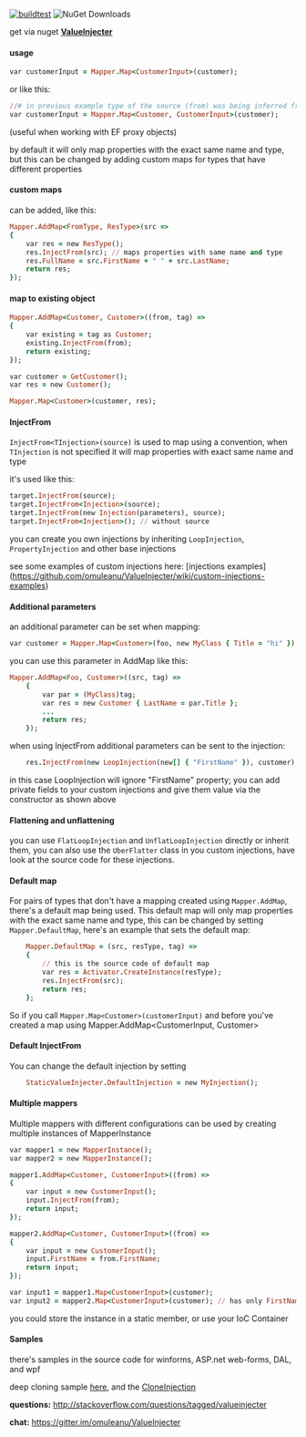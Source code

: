 [![buildtest](https://github.com/omuleanu/ValueInjecter/actions/workflows/buildtest.yml/badge.svg)](https://github.com/omuleanu/ValueInjecter/actions/workflows/buildtest.yml) ![NuGet Downloads](https://img.shields.io/nuget/dt/ValueInjecter)


get via nuget **[ValueInjecter](https://www.nuget.org/packages/ValueInjecter/)** 
#### usage
``` ruby
var customerInput = Mapper.Map<CustomerInput>(customer); 
```
or like this:
``` ruby
//# in previous example type of the source (from) was being inferred from the `customer` variable
var customerInput = Mapper.Map<Customer, CustomerInput>(customer); 
```
(useful when working with EF proxy objects)

by default it will only map properties with the exact same name and type, but this can be changed by adding custom maps for types that have different properties

#### custom maps 
can be added, like this:
``` ruby
Mapper.AddMap<FromType, ResType>(src =>
{
    var res = new ResType();
    res.InjectFrom(src); // maps properties with same name and type
    res.FullName = src.FirstName + " " + src.LastName;
    return res;
});
```

#### map to existing object
``` ruby
Mapper.AddMap<Customer, Customer>((from, tag) =>
{
    var existing = tag as Customer;
    existing.InjectFrom(from);
    return existing;
});

var customer = GetCustomer();
var res = new Customer();

Mapper.Map<Customer>(customer, res);
```
#### InjectFrom
`InjectFrom<TInjection>(source)` is used to map using a convention, when `TInjection` is not specified it will map properties with exact same name and type

it's used like this:
``` ruby
target.InjectFrom(source);
target.InjectFrom<Injection>(source);
target.InjectFrom(new Injection(parameters), source);
target.InjectFrom<Injection>(); // without source
```
you can create you own injections by inheriting `LoopInjection`, `PropertyInjection` and other base injections

see some examples of custom injections here: [injections examples] (https://github.com/omuleanu/ValueInjecter/wiki/custom-injections-examples)

#### Additional parameters
an additional parameter can be set when mapping:
``` ruby
var customer = Mapper.Map<Customer>(foo, new MyClass { Title = "hi" });
```
you can use this parameter in AddMap like this:
``` ruby
Mapper.AddMap<Foo, Customer>((src, tag) =>
    {
        var par = (MyClass)tag;
        var res = new Customer { LastName = par.Title };
        ...
        return res;
    });
```
when using InjectFrom additional parameters can be sent to the injection:
``` ruby
    res.InjectFrom(new LoopInjection(new[] { "FirstName" }), customer); 
```
in this case LoopInjection will ignore "FirstName" property; you can add private fields to your custom injections and give them value via the constructor as shown above

#### Flattening and unflattening
you can use `FlatLoopInjection` and `UnflatLoopInjection` directly or inherit them, you can also use the `UberFlatter` class in you custom injections, have look at the source code for these injections.

#### Default map
For pairs of types that don't have a mapping created using `Mapper.AddMap`, there's a default map being used.
This default map will only map properties with the exact same name and type, this can be changed by setting `Mapper.DefaultMap`, here's an example that sets the default map:

``` ruby
    Mapper.DefaultMap = (src, resType, tag) =>
    {
        // this is the source code of default map 
        var res = Activator.CreateInstance(resType);
        res.InjectFrom(src);
        return res;
    };
```
So if you call `Mapper.Map<Customer>(customerInput)` and before you've created a map using Mapper.AddMap<CustomerInput, Customer>

#### Default InjectFrom
You can change the default injection by setting 
``` ruby
    StaticValueInjecter.DefaultInjection = new MyInjection();
```
    
#### Multiple mappers
Multiple mappers with different configurations can be used by creating multiple instances of MapperInstance
``` ruby
var mapper1 = new MapperInstance();
var mapper2 = new MapperInstance();

mapper1.AddMap<Customer, CustomerInput>((from) =>
{
    var input = new CustomerInput();
    input.InjectFrom(from);
    return input;
});

mapper2.AddMap<Customer, CustomerInput>((from) =>
{
    var input = new CustomerInput();
    input.FirstName = from.FirstName;
    return input;
});

var input1 = mapper1.Map<CustomerInput>(customer);
var input2 = mapper2.Map<CustomerInput>(customer); // has only FirstName set
```
you could store the instance in a static member, or use your IoC Container

#### Samples
there's samples in the source code for winforms, ASP.net web-forms, DAL, and wpf

deep cloning sample [here](https://github.com/omuleanu/ValueInjecter/blob/dae7956439cac8516979fe254a520a1942c5cdeb/Tests/Cloning.cs), and the [CloneInjection](https://github.com/omuleanu/ValueInjecter/blob/master/Tests/Injections/CloneInjection.cs)

**questions:** http://stackoverflow.com/questions/tagged/valueinjecter

**chat:** https://gitter.im/omuleanu/ValueInjecter
